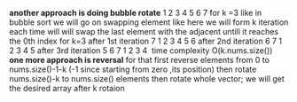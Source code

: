 **another approach is doing bubble rotate**
1 2 3 4 5 6 7 for k =3
like in bubble sort we will go on swapping element like here
we will form k iteration
each time will will swap the last element with the adjacent untill it reaches the 0th index
for k=3
after 1st iteration
7 1 2 3 4 5 6
after 2nd iteration
6 7 1 2 3 4 5
after 3rd iteration
5 6 7 1 2 3 4
​
time complexity O(k.nums.size())
​
**one more approach is reversal**
for that first reverse elements from 0 to  nums.size()-1-k (-1 since starting from zero ,its position)
then rotate nums.size()-k to nums.size() elements
then rotate whole vector;
we will get the desired array after k rotaion
​
​
​
​